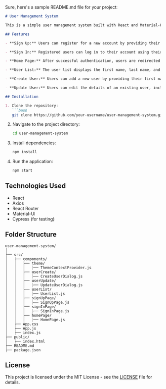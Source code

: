 Sure, here's a sample README.md file for your project:

```markdown
# User Management System

This is a simple user management system built with React and Material-UI. It allows users to sign up, sign in, view a list of users, create new users, update existing users, and delete users.

## Features

- **Sign Up:** Users can register for a new account by providing their email and password.

- **Sign In:** Registered users can log in to their account using their email and password.

- **Home Page:** After successful authentication, users are redirected to the home page where they can view a list of users, logout, and switch between light and dark themes.

- **User List:** The user list displays the first name, last name, and email of each user. Users can create new users, update existing users, and delete users from this page.

- **Create User:** Users can add a new user by providing their first name, last name, and email. 

- **Update User:** Users can edit the details of an existing user, including their first name, last name, and email.

## Installation

1. Clone the repository:
   ```bash
   git clone https://github.com/your-username/user-management-system.git
   ```

2. Navigate to the project directory:
   ```bash
   cd user-management-system
   ```

3. Install dependencies:
   ```bash
   npm install
   ```

4. Run the application:
   ```bash
   npm start
   ```

## Technologies Used

- React
- Axios
- React Router
- Material-UI
- Cypress (for testing)

## Folder Structure

```
user-management-system/
│
├── src/
│   ├── components/
│   │   ├── theme/
│   │   │   ├── ThemeContextProvider.js
│   │   ├── userCreate/
│   │   │   ├── CreateUserDialog.js
│   │   ├── userUpdate/
│   │   │   ├── UpdateUserDialog.js
│   │   ├── userList/
│   │   │   ├── UserList.js
│   │   ├── signUpPage/
│   │   │   ├── SignUpPage.js
│   │   ├── signInPage/
│   │   │   ├── SignInPage.js
│   │   ├── homePage/
│   │   │   ├── HomePage.js
│   ├── App.css
│   ├── App.js
│   ├── index.js
├── public/
│   ├── index.html
├── README.md
├── package.json
```

## License

This project is licensed under the MIT License - see the [LICENSE](LICENSE) file for details.
```

